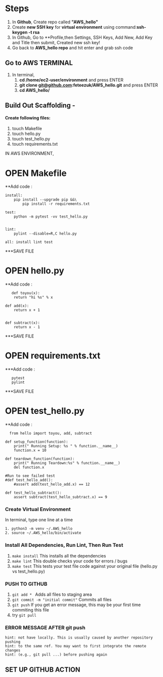 
# Steps
1. In **Github**, Create repo called **"AWS_hello"**
2. Create **new SSH key** for **virtual environment** using command:**ssh-keygen -t rsa**
3. In Github, Go to **Profile,then Settings, SSH Keys, Add New, Add Key and Title then submit, Created new ssh key!
4. Go back to **AWS_hello repo** and hit enter and grab ssh code

## Go to AWS TERMINAL
1. In terminal, 
	1. **cd /home/ec2-user/environment** and press ENTER
  	2. **git clone git@github.com:feteezuk/AWS_hello.git** and press ENTER
  	3. **cd AWS_hello/**

## Build Out Scaffolding - 
#### Create following files: 
1. touch Makefile
2. touch hello.py
3. touch test_hello.py
4. touch requirements.txt

IN AWS ENVIRONMENT, 

# OPEN Makefile
**Add code :
```
install:
	pip install --upgrade pip &&\
		pip install -r requirements.txt

test:
	python -m pytest -vv test_hello.py


lint:
	pylint --disable=R,C hello.py

all: install lint test

```

***SAVE FILE

# OPEN hello.py
**Add code :
   
```
   def toyou(x):
    return "hi %s" % x

def add(x):
    return x + 1


def subtract(x):
    return x - 1
```
    
***SAVE FILE
   
# OPEN requirements.txt
***Add code :  
   
```
   pytest
   pylint
```
***SAVE FILE

# OPEN test_hello.py
   **Add code :  
   
```
  from hello import toyou, add, subtract

def setup_function(function):
    print(" Running Setup: %s " % function.__name__)
    function.x = 10

def teardown_function(function):
    print(" Running Teardown:%s" % function.__name__)
    del function.x
    
#Run to see failed test
#def test_hello_add():
    #assert add(test_hello_add.x) == 12

def test_hello_subtract():
    assert subtract(test_hello_subtract.x) == 9
```   

### Create Virtual Environment
In terminal, type one line at a time 
```
1. python3 -m venv ~/.AWS_hello
2. source ~/.AWS_hello/bin/activate 
```
   
### Install All Dependencies, Run Lint, Then Run Test
1. ```make install``` This installs all the dependencies
2. ```make lint``` This double checks your code for errors / bugs
3. ```make test``` This tests your test file code against your original file (hello.py vs test_hello.py)

### PUSH TO GITHUB
1. ```git add * ``` Adds all files to staging area
2. ```git commit -m "initial commit"``` Commits all files
3. ```git push``` If you get an error message, this may be your first time commiting this file
  4. try ```git pull``` 
### ERROR MESSAGE AFTER git push
``` Updates were rejected because the remote contains work that you do
hint: not have locally. This is usually caused by another repository pushing
hint: to the same ref. You may want to first integrate the remote changes
hint: (e.g., git pull ...) before pushing again
```

## SET UP GITHUB ACTION
